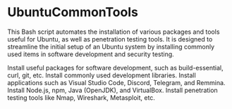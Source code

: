 # UbuntuCommonTools



This Bash script automates the installation of various packages and tools useful for Ubuntu, as well as penetration testing tools. It is designed to streamline the initial setup of an Ubuntu system by installing commonly used items in software development and security testing.

Install useful packages for software development, such as build-essential, curl, git, etc.
Install commonly used development libraries.
Install applications such as Visual Studio Code, Discord, Telegram, and Remmina.
Install Node.js, npm, Java (OpenJDK), and VirtualBox.
Install penetration testing tools like Nmap, Wireshark, Metasploit, etc.
